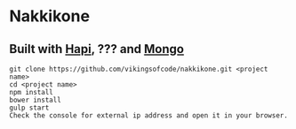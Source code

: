 # Nakkikone

## Built with [Hapi](http://hapijs.com), ??? and [Mongo](http://mongodb.org)
```
git clone https://github.com/vikingsofcode/nakkikone.git <project name>
cd <project name>
npm install
bower install
gulp start
Check the console for external ip address and open it in your browser.
```
